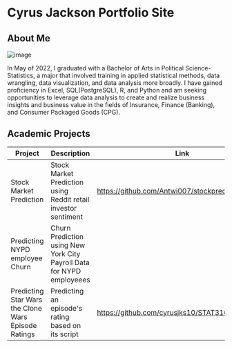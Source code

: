 # Cyrus Jackson Portfolio Site

## About Me

![image](https://user-images.githubusercontent.com/64226718/170476801-9edd950a-b7a9-4f1e-8c2e-62201d5a2b9b.png)


In May of 2022, I graduated with a Bachelor of Arts in Political Science-Statistics, a major that involved training in applied statistical methods, data wrangling, data visualization, and data analysis more broadly. I have gained proficiency in Excel, SQL(PostgreSQL), R, and Python and am seeking opportunities to leverage data analysis to create and realize business insights and business value in the fields of Insurance, Finance (Banking), and Consumer Packaged Goods (CPG).


## Academic Projects 

| Project       | Description   | Link  |
| -------       | -----------   | ----
Stock Market Prediction  | Stock Market Prediction using Reddit retail investor sentiment | https://github.com/Antwi007/stockprediction
Predicting NYPD employee Churn  | Churn Prediction using  New York City Payroll Data for NYPD employeees |
Predicting Star Wars the Clone Wars Episode Ratings  | Predicting an episode's rating based on its script | https://github.com/cyrusjks10/STAT3106_Final_Proj

